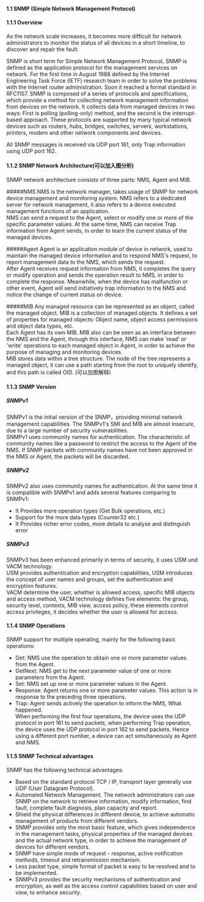 #### 1.1 SNMP (Simple Network Management Protocol)
#### 1.1.1 Overview
As the network scale increases, it becomes more difficult for network administrators to monitor the status of all devices in a short timeline, to discover and repair the fault.  

SNMP is short term for Simple Network Management Protocol, SNMP is defined as the application protocol for the management services on network. For the first time in August 1988 defined by the Internet Engineering Task Force (IETF) research team in order to solve the problems with the Internet router administration. Soon it reached a formal standard in RFC1157. SNMP is composed of a series of protocols and specifications, which provide a method for collecting network management information from devices on the network. It collects data from managed devices in two ways: First is polling (polling-only) method, and the second is the interrupt-based approach. These protocols are supported by many typical network devices such as routers, hubs, bridges, switches, servers, workstations, printers, modem and other network components and devices.  

All SNMP messages is received via UDP port 161, only Trap information using UDP port 162.


#### 1.1.2 SNMP Network Architecture(可以加入图分析)
SNMP network architecture consists of three parts: NMS, Agent and MIB.

#####NMS
NMS is the network manager, takes usage of SNMP for network device management and monitoring system. NMS refers to a dedicated server for network management, it also refers to a device executed management functions of an application.  
NMS can send a request to the Agent, select or modify one or more of the specific parameter values. At the same time, NMS can receive Trap information from Agent sends, in order to learn the current status of the managed devices.  

#####Agent
Agent is an application module of device in network, used to maintain the managed device information and to respond NMS's request, to report management data to the NMS, which sends the request.  
After Agent receives request information from NMS, it completes the query or modify operation and sends the operation result to NMS, in order to complete the response. Meanwhile, when the device has malfunction or other event, Agent will send initiatively trap information to the NMS and notice the change of current status on device.  

#####MIB
Any managed resource can be represented as an object, called the managed object. MIB is a collection of managed objects. It defines a set of properties for managed objects: Object name, object access permissions and object data types, etc.  
Each Agent has its own MIB. MIB also can be seen as an interface between the NMS and the Agent, through this interface, NMS can make 'read' or 'write' operations to each managed object in Agent, in order to achieve the purpose of managing and monitoring devices.  
MIB stores data within a tree structure. The node of the tree represents a managed object, it can use a path starting from the root to uniquely identify, and this path is called OID. (可以加图解释)  

#### 1.1.3 SNMP Version
##### SNMPv1
SNMPv1 is the initial version of the SNMP，providing minimal network management capabilities. The SNMPv1's SMI and MIB are almost insecure, due to a large number of security vulnerabilities.  
SNMPv1 uses community names for authentication. The characteristic of community names like a password to restrict the access to the Agent of the NMS. If SNMP packets with community names have not been approved in the NMS or Agent, the packets will be discarded.  

##### SNMPv2
SNMPv2 also uses community names for authentication. At the same time it is compatible with SNMPv1 and adds several features comparing to SNMPv1:  
* It Provides more operation types (Get Bulk operations, etc.)
* Support for the more data types (Counter32 etc.)
* It Provides richer error codes, more details to analyse and distinguish error  

##### SNMPv3
SNMPv3 has been enhanced primarily in terms of security, it uses USM und VACM technology.  
USM provides authentication and encryption capabilities, USM introduces the concept of user names and groups, set the authentication and encryption features.  
VACM determine the user, whether is allowed access, specific MIB objects and access method, VACM technology defines five elements: the group, security level, contexts, MIB view, access policy, these elements control access privileges, it decides whether the user is allowed for access.

#### 1.1.4 SNMP Operations
SNMP support for multiple operating, mainly for the following basic operations:  
* Get: NMS use the operation to obtain one or more parameter values from the Agent.  
* GetNext: NMS get to the next parameter value of one or more parameters from the Agent.  
*	Set: NMS set up one or more parameter values in the Agent.  
*	Response: Agent returns one or more parameter values. This action is in response to the preceding three operations.  
*	Trap: Agent sends actively the operation to inform the NMS, What happened.  
When performing the first four operations, the device uses the UDP protocol in port 161 to send packets, when performing Trap operation, the device uses the UDP protocol in port 162 to send packets. Hence using a different port number, a device can act simultaneously as Agent and NMS.

#### 1.1.5 SNMP Technical advantages
SNMP has the following technical advantages:  
*	Based on the standard protocol TCP / IP, transport layer generally use UDP (User Datagram Protocol).  
*	Automated Network Management. The network administrators can use SNMP on the network to retrieve information, modify information, find fault, complete fault diagnosis, plan capacity and report.  
*	Shield the physical differences in different device, to achieve automatic management of products from different vendors.  
*	SNMP provides only the most basic feature, which gives independence in the management tasks, physical properties of the managed devices and the actual network type, in order to achieve the management of devices for different vendors.  
*	SNMP have simple mode of request - response, active notification methods, timeout and retransmission mechanism.  
*	Less packet type, simple format of packet is easy to be resolved and to be implemented.  
*	SNMPv3 provides the security mechanisms of authentication and encryption, as well as the access control capabilities based on user and view, to enhance security.  

